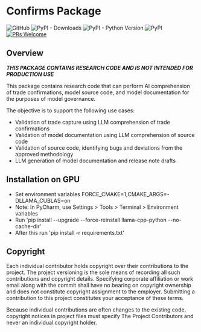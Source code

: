 # Confirms Package
![GitHub](https://img.shields.io/github/license/compatibl/confirms)
![PyPI - Downloads](https://img.shields.io/pypi/dm/confirms)
![PyPI - Python Version](https://img.shields.io/pypi/pyversions/confirms)
![PyPI](https://img.shields.io/pypi/v/confirms)
[![PRs Welcome](https://img.shields.io/badge/PRs-welcome-brightgreen.svg)](https://github.com/compatibl/confirms/pulls)
## Overview

***THIS PACKAGE CONTAINS RESEARCH CODE AND IS NOT INTENDED FOR PRODUCTION USE***

This package contains research code that can perform AI comprehension of trade
confirmations, model source code, and model documentation for the purposes of
model governance.

The objective is to support the following use cases:

- Validation of trade capture using LLM comprehension of trade confirmations
- Validation of model documentation using LLM comprehension of source code
- Validation of source code, identifying bugs and deviations from the approved methodology
- LLM generation of model documentation and release note drafts

## Installation on GPU

- Set environment variables FORCE_CMAKE=1;CMAKE_ARGS=-DLLAMA_CUBLAS=on
- Note: In PyCharm, use Settings > Tools > Terminal > Environment variables
- Run 'pip install --upgrade --force-reinstall llama-cpp-python --no-cache-dir'
- After this run 'pip install -r requirements.txt'

## Copyright

Each individual contributor holds copyright over their contributions to the
project. The project versioning is the sole means of recording all such
contributions and copyright details. Specifying corporate affiliation or
work email along with the commit shall have no bearing on copyright ownership
and does not constitute copyright assignment to the employer. Submitting a
contribution to this project constitutes your acceptance of these terms.

Because individual contributions are often changes to the existing code,
copyright notices in project files must specify The Project Contributors and
never an individual copyright holder.

